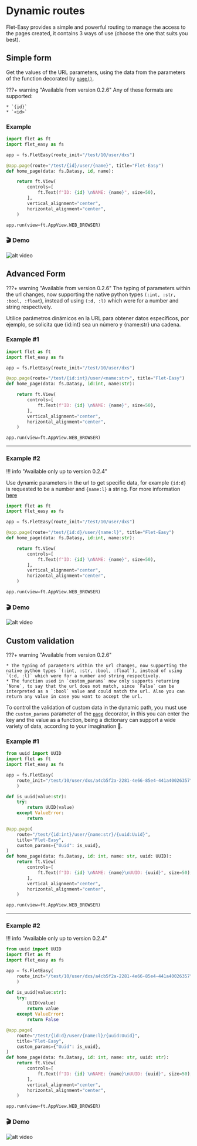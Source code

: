 # Dynamic routes

Flet-Easy provides a simple and powerful routing to manage the access to the pages created, it contains 3 ways of use (choose the one that suits you best).

## **Simple form**

Get the values ​​of the URL parameters, using the data from the parameters of the function decorated by [`page()`](/flet-easy/0.2.0/how-to-use/#decorator-page).

???+ warning "Available from version 0.2.6"
    Any of these formats are supported:

    * `{id}`
    * `<id>`

### **Example**

```python hl_lines="6 11"
import flet as ft
import flet_easy as fs

app = fs.FletEasy(route_init="/test/10/user/dxs")

@app.page(route="/test/{id}/user/{name}", title="Flet-Easy")
def home_page(data: fs.Datasy, id, name):

    return ft.View(
        controls=[
            ft.Text(f"ID: {id} \nNAME: {name}", size=50),
        ],
        vertical_alignment="center",
        horizontal_alignment="center",
    )

app.run(view=ft.AppView.WEB_BROWSER)
```

### 🎬 Demo

![alt video](assets/gifs/route-simple.gif "route simple")

## **Advanced Form**

???+ warning "Available from version 0.2.6"
    The typing of parameters within the url changes, now supporting the native python types `(:int, :str, :bool, :float`), instead of using `(:d, :l)` which were for a number and string respectively.

Utilice parámetros dinámicos en la URL para obtener datos específicos, por ejemplo, se solicita que {id:int} sea un número y {name:str} una cadena.

### **Example #1**

```python hl_lines="4 6-7 11"
import flet as ft
import flet_easy as fs

app = fs.FletEasy(route_init="/test/10/user/dxs")

@app.page(route="/test/{id:int}/user/<name:str>", title="Flet-Easy")
def home_page(data: fs.Datasy, id:int, name:str):

    return ft.View(
        controls=[
            ft.Text(f"ID: {id} \nNAME: {name}", size=50),
        ],
        vertical_alignment="center",
        horizontal_alignment="center",
    )

app.run(view=ft.AppView.WEB_BROWSER)

```

---

### **Example #2**

!!! info "Available only up to version 0.2.4"

Use dynamic parameters in the url to get specific data, for example `{id:d}` is requested to be a number and `{name:l}` a string. For more information [here](https://github.com/r1chardj0n3s/parse#format-specification)

```python hl_lines="4 6-7 11"
import flet as ft
import flet_easy as fs

app = fs.FletEasy(route_init="/test/10/user/dxs")

@app.page(route="/test/{id:d}/user/{name:l}", title="Flet-Easy")
def home_page(data: fs.Datasy, id:int, name:str):

    return ft.View(
        controls=[
            ft.Text(f"ID: {id} \nNAME: {name}", size=50),
        ],
        vertical_alignment="center",
        horizontal_alignment="center",
    )

app.run(view=ft.AppView.WEB_BROWSER)

```

### **🎬 Demo**

![alt video](assets/gifs/route-advanced.gif "route advanced")

## **Custom validation**

???+ warning "Available from version 0.2.6"

    * The typing of parameters within the url changes, now supporting the native python types `(:int, :str, :bool, :float`), instead of using `(:d, :l)` which were for a number and string respectively.
    * The function used in `custom_params` now only supports returning `None`, to say that the url does not match, since `False` can be interpreted as a `:bool` value and could match the url. Also you can return any value in case you want to accept the url.

To control the validation of custom data in the dynamic path, you must use the `custom_params` parameter of the [`page`](/0.2.0/how-to-use/#decorator-page) decorator, in this you can enter the key and the value as a function, being a dictionary can support a wide variety of data, according to your imagination 🤔.

### **Example #1**

```python hl_lines="5-7 9-13 16 18"
from uuid import UUID
import flet as ft
import flet_easy as fs

app = fs.FletEasy(
    route_init="/test/10/user/dxs/a4cb5f2a-2281-4e66-85e4-441a40026357"
    )

def is_uuid(value:str):
    try:
        return UUID(value)
    except ValueError:
        return

@app.page(
    route="/test/{id:int}/user/{name:str}/{uuid:Uuid}",
    title="Flet-Easy",
    custom_params={"Uuid": is_uuid},
)
def home_page(data: fs.Datasy, id: int, name: str, uuid: UUID):
    return ft.View(
        controls=[
            ft.Text(f"ID: {id} \nNAME: {name}\nUUID: {uuid}", size=50),
        ],
        vertical_alignment="center",
        horizontal_alignment="center",
    )

app.run(view=ft.AppView.WEB_BROWSER)
```

---

### **Example #2**

!!! info "Available only up to version 0.2.4"

```python hl_lines="5-7 9-14 17 19"
from uuid import UUID
import flet as ft
import flet_easy as fs

app = fs.FletEasy(
    route_init="/test/10/user/dxs/a4cb5f2a-2281-4e66-85e4-441a40026357"
    )

def is_uuid(value:str):
    try:
        UUID(value)
        return value
    except ValueError:
        return False

@app.page(
    route="/test/{id:d}/user/{name:l}/{uuid:Uuid}",
    title="Flet-Easy",
    custom_params={"Uuid": is_uuid},
)
def home_page(data: fs.Datasy, id: int, name: str, uuid: str):
    return ft.View(
        controls=[
            ft.Text(f"ID: {id} \nNAME: {name}\nUUID: {uuid}", size=50),
        ],
        vertical_alignment="center",
        horizontal_alignment="center",
    )

app.run(view=ft.AppView.WEB_BROWSER)
```

### 🎬 **Demo**

![alt video](assets/gifs/route-custom.gif "route advanced")
  